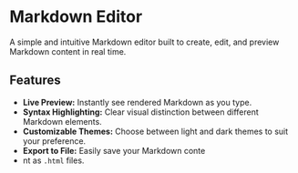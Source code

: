 # Markdown Editor

A simple and intuitive Markdown editor built to create, edit, and preview Markdown content in real time.

## Features

- **Live Preview:** Instantly see rendered Markdown as you type.
- **Syntax Highlighting:** Clear visual distinction between different Markdown elements.
- **Customizable Themes:** Choose between light and dark themes to suit your preference.
- **Export to File:** Easily save your Markdown conte
- nt as `.html` files.
